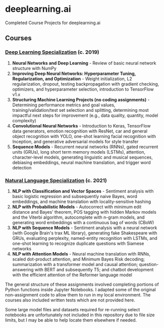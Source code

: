 # deeplearning.ai
Completed Course Projects for deeplearning.ai

## Courses
### [Deep Learning Specialization](https://www.deeplearning.ai/program/deep-learning-specialization/) (c. 2019)
1. **Neural Networks and Deep Learning** - Review of basic neural network structure with NumPy
2. **Improving Deep Neural Networks: Hyperparameter Tuning, Regularization, and Optimization** - Weight initialization, L2 regularization, dropout, testing backpropagation with gradient checking, optimizers, and hyperparameter selection, introduction to TensorFlow v1.x
3. **Structuring Machine Learning Projects (no coding assignments)** - Determining performance metrics and goal values, training/validation/test set selection and splitting, determining most impactful next steps for improvement (e.g., data quality, quantity, model complexity)
4. **Convolutional Neural Networks** - Introduction to Keras, TensorFlow data generators, emotion recognition with ResNet, car and general object recognition with YOLO, one-shot learning facial recognition with Inception, and generative adversarial models for style transfer
5. **Sequence Models** - Recurrent neural networks (RNNs), gated recurrent units (GRUs), long short term memory models (LSTMs), attention, character-level models, generating linguistic and musical sequences, debiasing embeddings, neural machine translation, and trigger word detection

### [Natural Language Specialization](https://www.deeplearning.ai/program/natural-language-processing-specialization/) (c. 2021)
1. **NLP with Classification and Vector Spaces** - Sentiment analysis with basic logistic regression and subsequently naive Bayes, word embeddings, and machine translation with locality-sensitive hashing
2. **NLP with Probabilistic Models** - Autocorrect with minimum edit distance and Bayes' theorem, POS tagging with hidden Markov models and the Viterbi algorithm, autocomplete with n-gram models, and generating word embeddings with a continuous bag of words (CBoW)
3. **NLP with Sequence Models** - Sentiment analysis with a neural network (with Google Brain's trax ML library), generating fake Shakespeare with GRUs, evaluating perplexity, named-entity recognition with LSTMs, and one-shot learning to recognize duplicate questions with Siamese networks
4. **NLP with Attention Models** - Neural machine translation with RNNs, scaled dot-product attention, and Minimum Bayes Risk decoding; summarization with a transformer model and causal attention; question-answering with BERT and subsequently T5; and chatbot development with the efficient attention of the Reformer language model

The general structure of these assignments involved completing portions of Python functions inside Jupyter Notebooks. I adapted some of the original non-assignment code to allow them to run in my local environment. The courses also included written tests which are not provided here.

Some large model files and datasets required for re-running select notebooks are unfortunately not included in this repository due to file size limits, but I may be able to help locate them elsewhere if needed.
